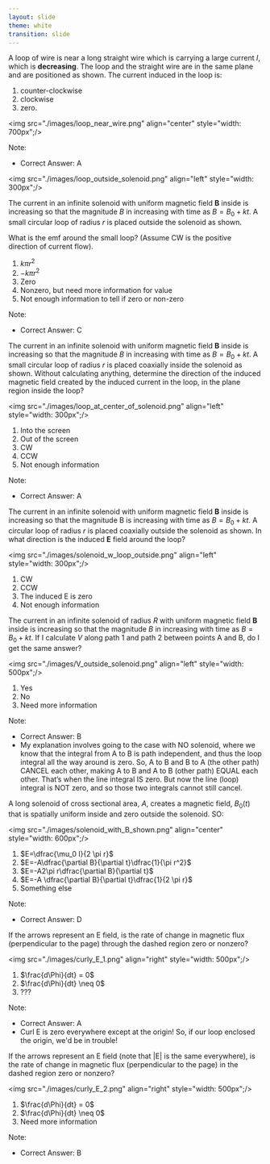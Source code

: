 ```yaml
---
layout: slide
theme: white
transition: slide
---
```


<section data-markdown>

A loop of wire is near a long straight wire which is carrying a large current $I$, which is **decreasing**.  The loop and the straight wire are in the same plane and are positioned as shown.  The current induced in the loop is:

1. counter-clockwise
2. clockwise
3. zero.

<img src="./images/loop_near_wire.png" align="center" style="width: 700px";/>


Note:
* Correct Answer: A

</section>

<section data-markdown>

<img src="./images/loop_outside_solenoid.png" align="left" style="width: 300px";/>


The current in an infinite solenoid with uniform magnetic field $\mathbf{B}$ inside is increasing so that the magnitude $B$ in increasing with time as $B=B_0+kt$. A small circular loop of radius $r$ is placed outside the solenoid as shown.

What is the emf around the small loop? (Assume CW is the positive direction of current flow).


1. $k\pi r^2$
2. $-k\pi r^2$
3. Zero
4. Nonzero, but need more information for value
5. Not enough information to tell if zero or non-zero

Note:
* Correct Answer: C

</section>

<section data-markdown>

The current in an infinite solenoid with uniform magnetic field $\mathbf{B}$ inside is increasing so that the magnitude $B$ in increasing with time as $B=B_0+kt$. A small circular loop of radius $r$ is placed coaxially inside the solenoid as shown.  Without calculating anything, determine the direction of the induced magnetic field created by the induced current in the loop, in the plane region inside the loop?

<img src="./images/loop_at_center_of_solenoid.png" align="left" style="width: 300px";/>


1. Into the screen
2. Out of the screen
3. CW
4. CCW
5. Not enough information

Note:
* Correct Answer: A
</section>

<section data-markdown>

The current in an infinite solenoid with uniform magnetic field $\mathbf{B}$ inside is increasing so that the magnitude B is increasing with time as $B=B_0+kt$. A circular loop of radius $r$ is placed coaxially outside the solenoid as shown.  In what direction is the induced $\mathbf{E}$ field around the loop?

<img src="./images/solenoid_w_loop_outside.png" align="left" style="width: 300px";/>


1. CW
2. CCW
3. The induced E is zero
4. Not enough information


</section>

<section data-markdown>

The current in an infinite solenoid of radius $R$ with uniform magnetic field $\mathbf{B}$ inside is increasing so that the magnitude $B$ in increasing with time as $B=B_0+kt$.  If I calculate $V$ along path 1 and path 2 between points A and B, do I get the same answer?

<img src="./images/V_outside_solenoid.png" align="left" style="width: 500px";/>


1. Yes
2. No
3. Need more information

Note:
* Correct Answer: B
* My explanation involves going to the case with NO solenoid, where we know that the integral from A to B is path independent, and thus the loop integral all the way around is zero. So, A to B and B to A (the other path) CANCEL each other, making A to B and A to B (other path) EQUAL each other. That’s when the line integral IS zero. But now the line (loop) integral is NOT zero, and so those two integrals cannot still cancel.
</section>


<section data-markdown>

A long solenoid of cross sectional area, $A$, creates a magnetic field, $B_0(t)$ that is spatially uniform inside and zero outside the solenoid. SO:

<img src="./images/solenoid_with_B_shown.png" align="center" style="width: 600px";/>


1. $E=\dfrac{\mu_0 I}{2 \pi r}$
2. $E=-A\dfrac{\partial B}{\partial t}\dfrac{1}{\pi r^2}$
3. $E=-A2\pi r\dfrac{\partial B}{\partial t}$
4. $E=-A \dfrac{\partial B}{\partial t}\dfrac{1}{2 \pi r}$
5. Something else

Note:
* Correct Answer: D

</section>

<section data-markdown>

If the arrows represent an E field, is the rate of change in magnetic flux (perpendicular to the page) through the dashed region zero or nonzero?

<img src="./images/curly_E_1.png" align="right" style="width: 500px";/>

1. $\frac{d\Phi}{dt} = 0$
2. $\frac{d\Phi}{dt} \neq 0$
3. ???

Note:
* Correct Answer: A
* Curl E is zero everywhere except at the origin! So, if our loop enclosed the origin, we'd be in trouble!

</section>

<section data-markdown>
If the arrows represent an E field (note that |E| is the same everywhere), is the rate of change in magnetic flux (perpendicular to the page) in the dashed region zero or nonzero?


<img src="./images/curly_E_2.png" align="right" style="width: 500px";/>

1. $\frac{d\Phi}{dt} = 0$
2. $\frac{d\Phi}{dt} \neq 0$
3. Need more information

Note:
* Correct Answer: B

</section>
